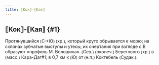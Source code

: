 ```yaml
---
title: ⟦Кок⟧-⟦Кая⟧
---
```

## ⟦Кок⟧-⟦Кая⟧ {#1}

Протянувшийся ⦅С→Ю⦆ ⦅хр.⦆, который круто обрывается к морю; на склонах зубчатые выступы и утесы, их очертания при взгляде с В образуют «профиль М. Волошина». ⦅Сев.⦆ ⦅оконеч.⦆ Берегового ⦅хр.⦆ в ⦅масс.⦆ Кара-Даг#1; в 0,7 км к ⦅Ю⦆ от ⦅н.п.⦆ Коктебель ⦅Судак.⦆.
